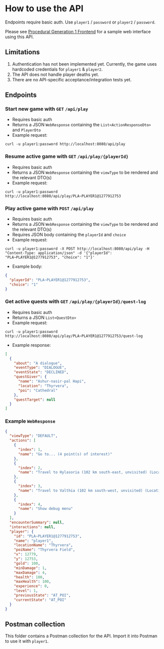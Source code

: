 # How to use the API

Endpoints require basic auth. Use `player1` / `password` or `player2` / `password`.

Please see [Procedural Generation 1 Frontend](https://github.com/kimgoetzke/procedural-generation-1-front-end) for a
sample web interface using this API.

## Limitations

1. Authentication has not been implemented yet. Currently, the game uses hardcoded credentials
   for `player1` & `player2`.
2. The API does not handle player deaths yet.
3. There are no API-specific acceptance/integration tests yet.

## Endpoints

### Start new game with `GET` `/api/play`

- Requires basic auth
- Returns a JSON `WebResponse` containing the `List<ActionResponseDto>` and `PlayerDto`
- Example request:

```
curl -u player1:password http://localhost:8080/api/play
```

### Resume active game with `GET` `/api/play/{playerId}`

- Requires basic auth
- Returns a JSON `WebResponse` containing the `viewType` to be rendered and the relevant DTO(s)
- Example request:

```
curl -u player1:password http://localhost:8080/api/play/PLA~PLAYER1@1277912753
```

### Play active game with `POST` `/api/play`

- Requires basic auth
- Returns a JSON `WebResponse` containing the `viewType` to be rendered and the relevant DTO(s)
- Requires JSON body containing the `playerId` and `choice`
- Example request:

```
curl -u player1:password -X POST http://localhost:8080/api/play -H "Content-Type: application/json" -d '{"playerId": "PLA~PLAYER1@1277912753", "choice": "1"}'
```

- Example body:

```json
{
  "playerId": "PLA~PLAYER1@1277912753",
  "choice": "1"
}
```

### Get active quests with `GET` `/api/play/{playerId}/quest-log`

- Requires basic auth
- Returns a JSON `List<QuestDto>`
- Example request:

```
curl -u player1:password http://localhost:8080/api/play/PLA~PLAYER1@1277912753/quest-log
```

- Example response:

```json
[
  {
    "about": "A dialogue",
    "eventType": "DIALOGUE",
    "eventState": "DECLINED",
    "questGiver": {
      "name": "Ashur-nasir-pal Hapi",
      "location": "Thyrvera",
      "poi": "Cathedral"
    },
    "questTarget": null
  }
]
```

### Example `WebResponse`

```json
{
  "viewType": "DEFAULT",
  "actions": [
    {
      "index": 1,
      "name": "Go to... (4 point(s) of interest)"
    },
    {
      "index": 2,
      "name": "Travel to Hylasoria (102 km south-east, unvisited) (Location)"
    },
    {
      "index": 3,
      "name": "Travel to Valthia (102 km south-west, unvisited) (Location)"
    },
    {
      "index": 4,
      "name": "Show debug menu"
    }
  ],
  "encounterSummary": null,
  "interactions": null,
  "player": {
    "id": "PLA~PLAYER1@1277912753",
    "name": "player1",
    "locationName": "Thyrvera",
    "poiName": "Thyrvera Field",
    "x": 12779,
    "y": 12753,
    "gold": 100,
    "minDamage": 1,
    "maxDamage": 4,
    "health": 100,
    "maxHealth": 100,
    "experience": 0,
    "level": 1,
    "previousState": "AT_POI",
    "currentState": "AT_POI"
  }
}
```

## Postman collection

This folder contains a Postman collection for the API. Import it into Postman to use it with `player1`.
